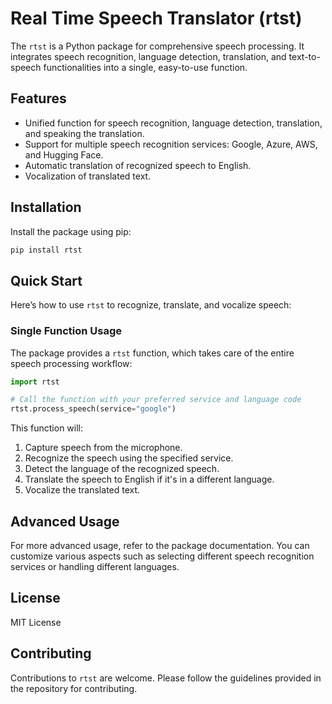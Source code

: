 
# Real Time Speech Translator (rtst)

The `rtst` is a Python package for comprehensive speech processing. It integrates speech recognition, language detection, translation, and text-to-speech functionalities into a single, easy-to-use function.

## Features

- Unified function for speech recognition, language detection, translation, and speaking the translation.
- Support for multiple speech recognition services: Google, Azure, AWS, and Hugging Face.
- Automatic translation of recognized speech to English.
- Vocalization of translated text.

## Installation

Install the package using pip:

```bash
pip install rtst
```

## Quick Start

Here’s how to use `rtst` to recognize, translate, and vocalize speech:

### Single Function Usage

The package provides a `rtst` function, which takes care of the entire speech processing workflow:

```python
import rtst

# Call the function with your preferred service and language code
rtst.process_speech(service="google")
```

This function will:

1. Capture speech from the microphone.
2. Recognize the speech using the specified service.
3. Detect the language of the recognized speech.
4. Translate the speech to English if it's in a different language.
5. Vocalize the translated text.

## Advanced Usage
For more advanced usage, refer to the package documentation. You can customize various aspects such as selecting different speech recognition services or handling different languages.

## License
MIT License

## Contributing

Contributions to `rtst` are welcome. Please follow the guidelines provided in the repository for contributing.
